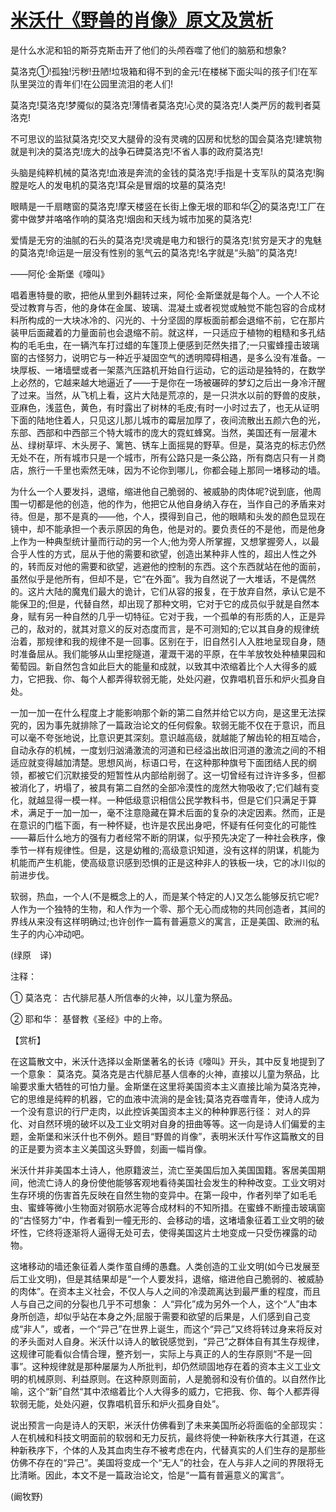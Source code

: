 # [米沃什《野兽的肖像》原文及赏析](https://www.vrrw.net/wx/12300.html)

是什么水泥和铅的斯芬克斯击开了他们的头颅吞噬了他们的脑筋和想象?

莫洛克①!孤独!污秽!丑陋!垃圾箱和得不到的金元!在楼梯下面尖叫的孩子们!在军队里哭泣的青年们!在公园里流泪的老人们!

莫洛克!莫洛克!梦魇似的莫洛克!薄情者莫洛克!心灵的莫洛克!人类严厉的裁判者莫洛克!

不可思议的监狱莫洛克!交叉大腿骨的没有灵魂的囚房和忧愁的国会莫洛克!建筑物就是判决的莫洛克!庞大的战争石碑莫洛克!不省人事的政府莫洛克!

头脑是纯粹机械的莫洛克!血液是奔流的金钱的莫洛克!手指是十支军队的莫洛克!胸膛是吃人的发电机的莫洛克!耳朵是冒烟的坟墓的莫洛克!

眼睛是一千扇瞎窗的莫洛克!摩天楼竖在长街上像无垠的耶和华②的莫洛克!工厂在雾中做梦并咯咯作响的莫洛克!烟囱和天线为城市加冕的莫洛克!

爱情是无穷的油腻的石头的莫洛克!灵魂是电力和银行的莫洛克!贫穷是天才的鬼魅的莫洛克!命运是一层没有性别的氢气云的莫洛克!名字就是“头脑”的莫洛克!

——阿伦·金斯堡《嚎叫》



唱着惠特曼的歌，把他从里到外翻转过来，阿伦·金斯堡就是每个人。一个人不论受过教育与否，他的身体在金属、玻璃、混凝土或者视觉或触觉不能包容的合成材料所构成的一大块冰冷的、闪光的、十分坚固的厚板面前都会退缩不前，它在那片装甲后面藏着的力量面前也会退缩不前。就这样，一只适应于植物的粗糙和多孔结构的毛毛虫，在一辆汽车打过蜡的车篷顶上便感到茫然失措了;一只蜜蜂撞击玻璃窗的古怪努力，说明它与一种近乎凝固空气的透明障碍相遇，是多么没有准备。一块厚板、一堵墙壁或者一架蒸汽压路机开始自行运动，它的运动是独特的，在数学上必然的，它越来越大地逼近了——于是你在一场被碾碎的梦幻之后出一身冷汗醒了过来。当然，从飞机上看，这片大陆是荒凉的，是一只洪水以前的野兽的皮肤，亚麻色，浅蓝色，黄色，有时露出了树林的毛皮;有时一小时过去了，也无从证明下面的陆地住着人，只见这儿那儿城市的霉层加厚了，夜间流散出五颜六色的光，东部、西部和中西部三个特大城市的庞大的霓虹蜂窝。当然，美国还有一层灌木丛、绿树草坪、木头房子、篱笆、锈车上面摇晃的野草。但是，莫洛克的标志仍然无处不在，所有城市只是一个城市，所有公路只是一条公路，所有商店只有一爿商店，旅行一千里也索然无味，因为不论你到哪儿，你都会碰上那同一堵移动的墙。

为什么一个人要发抖，退缩，缩进他自己脆弱的、被威胁的肉体呢?说到底，他周围一切都是他的创造，他的作为，他把它从他自身纳入存在，当作自己的矛盾来对待。但是，那不是真的——他，个人，摸得到自己，他的眼睛和头发的颜色显现在镜中，却不能承担一个表示原因的角色，他是对的。要负责任的不是他，而是他身上作为一种典型统计量而行动的另一个人;他为旁人所掌握，又想掌握旁人，以最合乎人性的方式，屈从于他的需要和欲望，创造出某种非人性的，超出人性之外的，转而反对他的需要和欲望，逃避他的控制的东西。这个东西就站在他的面前，虽然似乎是他所有，但却不是，它“在外面”。我为自然说了一大堆话，不是偶然的。这片大陆的魔鬼们最大的诡计，它们从容的报复，在于放弃自然，承认它是不能保卫的;但是，代替自然，却出现了那种文明，它对于它的成员似乎就是自然本身，赋有另一种自然的几乎一切特征。它对于我，一个孤单的有形质的人，正是异己的，敌对的，就其对意义的反对态度而言，是不可测知的;它以其自身的规律统治着，那规律和我的规律不是一回事。区别在于，旧自然引人入胜地呈现自身，随时准备屈从。我们能够从山里挖隧道，灌溉干渴的平原，在牛羊放牧处种植果园和葡萄园。新自然包含如此巨大的能量和成就，以致其中浓缩着比个人大得多的威力，它把我、你、每个人都弄得软弱无能，处处闪避，仅靠唱机音乐和炉火孤身自处。

一加一加一在什么程度上才能影响那个新的第二自然并给它以方向，是这里无法探究的，因为事先就排除了一篇政治论文的任何假象。软弱无能不仅在于意识，而且可以毫不夸张地说，比意识更其深刻。意识越高级，就越能了解齿轮的相互啮合，自动永存的机械，一度划归汹涌激流的河道和已经溢出故旧河道的激流之间的不相适应就变得越加清楚。思想风尚，标语口号，在这种那种旗号下面团结人民的纲领，都被它们沉默接受的短暂性从内部给削弱了。这一切曾经有过许许多多，但都被消化了，坍塌了，被具有第二自然的全部冷漠性的庞然大物吸收了;它们越有变化，就越显得一模一样。一种低级意识相信公民学教科书，但是它们只满足于算术，满足于一加一加一，毫不注意隐藏在算术后面的复杂的决定因素。然而，正是在意识的门槛下面，有一种怀疑，也许是农民出身吧，怀疑有任何变化的可能性——幕后什么地方的强有力者经常不断的阴谋，似乎预先决定了一种社会秩序，像季节一样有规律性。但是，这是幼稚的;高级意识知道，没有这样的阴谋，机能为机能而产生机能，使高级意识感到恐惧的正是这种非人的铁板一块，它的冰川似的前进步伐。

软弱，热血，一个人(不是概念上的人，而是某个特定的人)又怎么能够反抗它呢?人作为一个独特的生物，和人作为一个零、那个无心而成物的共同创造者，其间的界线从来没有这样明确过;也许创作一篇有普遍意义的寓言，正是美国、欧洲的私生子的内心冲动吧。

(绿原　译)

注释：

① 莫洛克： 古代腓尼基人所信奉的火神，以儿童为祭品。

② 耶和华： 基督教《圣经》中的上帝。

【赏析】

在这篇散文中，米沃什选择以金斯堡著名的长诗《嚎叫》开头，其中反复地提到了一个意象： 莫洛克。莫洛克是古代腓尼基人信奉的火神，直接以儿童为祭品，比喻要求重大牺牲的可怕力量。金斯堡在这里将美国资本主义直接比喻为莫洛克神，它的思维是纯粹的机器，它的血液中流淌的是金钱;莫洛克吞噬青年，使诗人成为一个没有意识的行尸走肉，以此控诉美国资本主义的种种罪恶行径： 对人的异化、对自然环境的破坏以及工业文明对自身的扭曲等等。这一向是诗人们偏爱的主题，金斯堡和米沃什也不例外。题目“野兽的肖像”，表明米沃什写作这篇散文的目的正是要为资本主义美国这头野兽，刻画一幅肖像。

米沃什并非美国本土诗人，他原籍波兰，流亡至美国后加入美国国籍。客居美国期间，他流亡诗人的身份使他能够客观地看待美国社会发生的种种改变。工业文明对生存环境的伤害首先反映在自然生物的变异中。在第一段中，作者列举了如毛毛虫、蜜蜂等微小生物面对钢筋水泥等合成材料的不知所措。在蜜蜂不断撞击玻璃窗的“古怪努力”中，作者看到一幢无形的、会移动的墙，这堵墙象征着工业文明的破坏性，它终将逐渐将人逼得无处可去，使得美国这片土地变成一只受伤裸露的动物。

这堵移动的墙还象征着人类作茧自缚的愚蠢。人类创造的工业文明(如今已发展至后工业文明)，但是其结果却是“一个人要发抖，退缩，缩进他自己脆弱的、被威胁的肉体”。在资本主义社会，不仅人与人之间的冷漠疏离达到最严重的程度，而且人与自己之间的分裂也几乎不可想象： 人“异化”成为另外一个人，这个“人”由本身所创造，却似乎站在本身之外;屈服于需要和欲望的后果是，人们感到自己变成“非人”，或者，一个“异己”在世界上诞生，而这个“异己”又终将转过身来将反对的矛头面对人自身。米沃什以诗人的敏锐感觉到，“异己”之群体自有其生存规律，这规律可能看似合情合理，整齐划一，实际上与真正的人的生存原则“不是一回事”。这种规律就是那种屡屡为人所批判，却仍然顽固地存在着的资本主义工业文明的机械原则、利益原则。在这种原则面前，人是脆弱和没有价值的。以自然作比喻，这个“新”自然“其中浓缩着比个人大得多的威力，它把我、你、每个人都弄得软弱无能，处处闪避，仅靠唱机音乐和炉火孤身自处”。

说出预言一向是诗人的天职，米沃什仿佛看到了未来美国所必将面临的全部现实： 人在机械和科技文明面前的软弱和无力反抗，最终将使一种新秩序大行其道，在这种新秩序下，个体的人及其血肉生存不被考虑在内，代替真实的人们生存的是那些仿佛不存在的“异己”。美国将变成一个“无人”的社会，在人与非人之间的界限将无比清晰。因此，本文不是一篇政治论文，恰是“一篇有普遍意义的寓言”。

(阚牧野)

